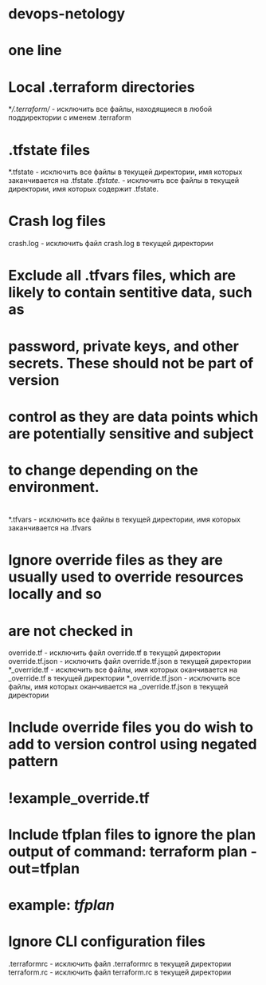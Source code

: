 # devops-netology

# one line

# Local .terraform directories
**/.terraform/* - исключить все файлы, находящиеся в любой поддиректории с именем .terraform

# .tfstate files
*.tfstate - исключить все файлы в текущей директории, имя которых заканчивается на .tfstate
*.tfstate.* - исключить все файлы в текущей директории, имя которых содержит .tfstate.

# Crash log files
crash.log - исключить файл crash.log в текущей директории

# Exclude all .tfvars files, which are likely to contain sentitive data, such as
# password, private keys, and other secrets. These should not be part of version
# control as they are data points which are potentially sensitive and subject
# to change depending on the environment.
#
*.tfvars - исключить все файлы в текущей директории, имя которых заканчивается на .tfvars

# Ignore override files as they are usually used to override resources locally and so
# are not checked in
override.tf - исключить файл override.tf в текущей директории
override.tf.json - исключить файл override.tf.json в текущей директории
*_override.tf - исключить все файлы, имя которых оканчивается на _override.tf в текущей директории
*_override.tf.json - исключить все файлы, имя которых оканчивается на _override.tf.json в текущей директории

# Include override files you do wish to add to version control using negated pattern
#
# !example_override.tf

# Include tfplan files to ignore the plan output of command: terraform plan -out=tfplan
# example: *tfplan*

# Ignore CLI configuration files
.terraformrc - исключить файл .terraformrc в текущей директории
terraform.rc - исключить файл terraform.rc в текущей директории
